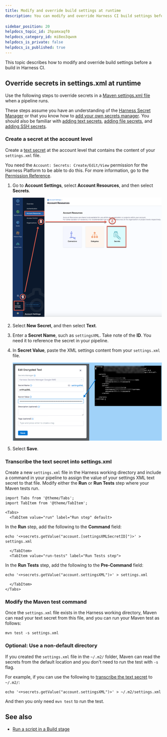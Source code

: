 ```yaml
---
title: Modify and override build settings at runtime
description: You can modify and override Harness CI build settings before a build runs.

sidebar_position: 20
helpdocs_topic_id: 2hpamxaqf0
helpdocs_category_id: mi8eo3qwxm
helpdocs_is_private: false
helpdocs_is_published: true
---
```


This topic describes how to modify and override build settings before a build in Harness CI.

## Override secrets in settings.xml at runtime

Use the following steps to override secrets in a [Maven settings.xml file](https://maven.apache.org/settings.html) when a pipeline runs.

These steps assume you have an understanding of the [Harness Secret Manager](/docs/platform/Security/harness-secret-manager-overview) or that you know how to [add your own secrets manager](/docs/platform/Security/add-secrets-manager). You should also be familiar with [adding text secrets](/docs/platform/Security/add-use-text-secrets), [adding file secrets](/docs/platform/Security/add-file-secrets), and [adding SSH secrets](/docs/platform/Security/add-use-ssh-secrets).

### Create a secret at the account level

Create a [text secret](/docs/platform/Security/add-use-text-secrets) at the account level that contains the content of your `settings.xml` file.

You need the `Account: Secrets: Create/Edit/View` permission for the Harness Platform to be able to do this. For more information, go to the [Permission Reference](/docs/platform/Role-Based-Access-Control/ref-access-management/permissions-reference).

1. Go to **Account Settings**, select **Account Resources**, and then select **Secrets**.

   ![](./static/modify-and-override-build-settings-before-a-build-08.png)

2. Select **New Secret**, and then select **Text**.
1. Enter a **Secret Name**, such as `settingsXML`. Take note of the **ID**. You need it to reference the secret in your pipeline.
4. In **Secret Value**, paste the XML settings content from your `settings.xml` file.

   ![](./static/modify-and-override-build-settings-before-a-build-09.png)

5. Select **Save**.

### Transcribe the text secret into settings.xml

Create a new `settings.xml` file in the Harness working directory and include a command in your pipeline to assign the value of your settings XML text secret to that file. Modify either the **Run** or **Run Tests** step where your Maven tests run.

```mdx-code-block
import Tabs from '@theme/Tabs';
import TabItem from '@theme/TabItem';
```
```mdx-code-block
<Tabs>
  <TabItem value="run" label="Run step" default>
```

In the **Run** step, add the following to the **Command** field:

```
echo '<+secrets.getValue("account.[settingsXMLSecretID]")>' > settings.xml
```

```mdx-code-block
  </TabItem>
  <TabItem value="run-tests" label="Run Tests step">
```

In the **Run Tests** step, add the following to the **Pre-Command** field:

 ```
 echo '<+secrets.getValue("account.settingsXML")>' > settings.xml
 ```

```mdx-code-block
  </TabItem>
</Tabs>
```

### Modify the Maven test command

Once the `settings.xml` file exists in the Harness working directory, Maven can read your text secret from this file, and you can run your Maven test as follows:

```
mvn test -s settings.xml
```

### Optional: Use a non-default directory

If you created the `settings.xml` file in the `~/.m2/` folder, Maven can read the secrets from the default location and you don't need to run the test with `-s` flag.

For example, if you can use the following to [transcribe the text secret](#transcribe-the-text-secret-into-settingsxml) to `~/.m2/`:

```
echo '<+secrets.getValue("account.settingsXML")>' > ~/.m2/settings.xml
```

And then you only need `mvn test` to run the test.

## See also

* [Run a script in a Build stage](../run-ci-scripts/run-a-script-in-a-ci-stage.md)
